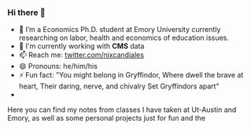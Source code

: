### Hi there 👋
- 🔭 I’m a Economics Ph.D. student at Emory University currently researching on labor, health and economics of education issues.
- 🏢 I'm currently working with **CMS** data 
- 📫 Reach me: [twitter.com/nixcandiales](https://twitter.com/nixcandiales)
- 😄 Pronouns: he/him/his
- ⚡ Fun fact: "You might belong in Gryffindor,
Where dwell the brave at heart,
Their daring, nerve, and chivalry
Set Gryffindors apart"
- 
Here you can find my notes from classes I have taken at Ut-Austin and Emory, as well as some personal projects just for fun and the 


<!--
**Nixoncandiales/Nixoncandiales** is a ✨ _special_ ✨ repository because its `README.md` (this file) appears on your GitHub profile.

Here are some ideas to get you started:


- 🌱 I’m currently learning ...
- 👯 I’m looking to collaborate on ...
- 🤔 I’m looking for help with ...
- 💬 Ask me about ...


- ⚡ Fun fact: ...
-->

